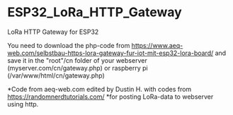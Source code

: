 # ESP32_LoRa_HTTP_Gateway
LoRa HTTP Gateway for ESP32

You need to download the php-code from https://www.aeq-web.com/selbstbau-https-lora-gateway-fur-iot-mit-esp32-lora-board/ and save it in the "root"/cn folder of your webserver (myserver.com/cn/gateway.php) or raspberry pi (/var/www/html/cn/gateway.php)

*Code from aeq-web.com edited by Dustin H. with codes from https://randomnerdtutorials.com/
*for posting LoRa-data to webserver using http.
